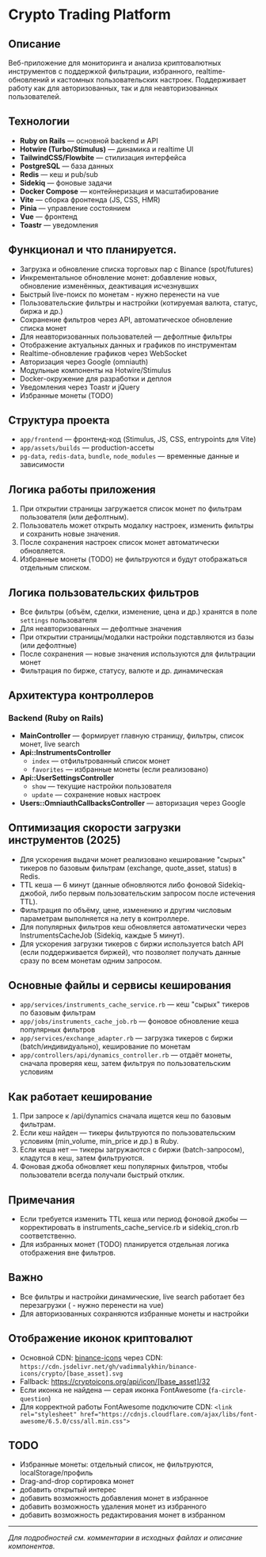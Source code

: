# Crypto Trading Platform

## Описание

Веб-приложение для мониторинга и анализа криптовалютных инструментов с поддержкой фильтрации, избранного, realtime-обновлений и кастомных пользовательских настроек. Поддерживает работу как для авторизованных, так и для неавторизованных пользователей.

## Технологии

- **Ruby on Rails** — основной backend и API
- **Hotwire (Turbo/Stimulus)** — динамика и realtime UI
- **TailwindCSS/Flowbite** — стилизация интерфейса
- **PostgreSQL** — база данных
- **Redis** — кеш и pub/sub
- **Sidekiq** — фоновые задачи
- **Docker Compose** — контейнеризация и масштабирование
- **Vite** — сборка фронтенда (JS, CSS, HMR)
- **Pinia** — управление состоянием
- **Vue** — фронтенд
- **Toastr** — уведомления


## Функционал и что планируется.

- Загрузка и обновление списка торговых пар с Binance (spot/futures)
- Инкрементальное обновление монет: добавление новых, обновление изменённых, деактивация исчезнувших
- Быстрый live-поиск по монетам - нужно перенести на vue
- Пользовательские фильтры и настройки (котируемая валюта, статус, биржа и др.)
- Сохранение фильтров через API, автоматическое обновление списка монет
- Для неавторизованных пользователей — дефолтные фильтры
- Отображение актуальных данных и графиков по инструментам
- Realtime-обновление графиков через WebSocket
- Авторизация через Google (omniauth)
- Модульные компоненты на Hotwire/Stimulus
- Docker-окружение для разработки и деплоя
- Уведомления через Toastr и jQuery
- Избранные монеты (TODO)

## Структура проекта

- `app/frontend` — фронтенд-код (Stimulus, JS, CSS, entrypoints для Vite)
- `app/assets/builds` — production-ассеты
- `pg-data`, `redis-data`, `bundle`, `node_modules` — временные данные и зависимости

## Логика работы приложения

1. При открытии страницы загружается список монет по фильтрам пользователя (или дефолтным).
2. Пользователь может открыть модалку настроек, изменить фильтры и сохранить новые значения.
3. После сохранения настроек список монет автоматически обновляется.
4. Избранные монеты (TODO) не фильтруются и будут отображаться отдельным списком.

## Логика пользовательских фильтров

- Все фильтры (объём, сделки, изменение, цена и др.) хранятся в поле `settings` пользователя
- Для неавторизованных — дефолтные значения
- При открытии страницы/модалки настройки подставляются из базы (или дефолтные)
- После сохранения — новые значения используются для фильтрации монет
- Фильтрация по бирже, статусу, валюте и др. динамическая

## Архитектура контроллеров

### Backend (Ruby on Rails)
- **MainController** — формирует главную страницу, фильтры, список монет, live search
- **Api::InstrumentsController**
  - `index` — отфильтрованный список монет
  - `favorites` — избранные монеты (если реализовано)
- **Api::UserSettingsController**
  - `show` — текущие настройки пользователя
  - `update` — сохранение новых настроек
- **Users::OmniauthCallbacksController** — авторизация через Google

## Оптимизация скорости загрузки инструментов (2025)

- Для ускорения выдачи монет реализовано кеширование "сырых" тикеров по базовым фильтрам (exchange, quote_asset, status) в Redis.
- TTL кеша — 6 минут (данные обновляются либо фоновой Sidekiq-джобой, либо первым пользовательским запросом после истечения TTL).
- Фильтрация по объёму, цене, изменению и другим числовым параметрам выполняется на лету в контроллере.
- Для популярных фильтров кеш обновляется автоматически через InstrumentsCacheJob (Sidekiq, каждые 5 минут).
- Для ускорения загрузки тикеров с биржи используется batch API (если поддерживается биржей), что позволяет получать данные сразу по всем монетам одним запросом.

## Основные файлы и сервисы кеширования
- `app/services/instruments_cache_service.rb` — кеш "сырых" тикеров по базовым фильтрам
- `app/jobs/instruments_cache_job.rb` — фоновое обновление кеша популярных фильтров
- `app/services/exchange_adapter.rb` — загрузка тикеров с биржи (batch/индивидуально), кеширование по монетам
- `app/controllers/api/dynamics_controller.rb` — отдаёт монеты, сначала проверяя кеш, затем фильтруя по пользовательским условиям

## Как работает кеширование
1. При запросе к /api/dynamics сначала ищется кеш по базовым фильтрам.
2. Если кеш найден — тикеры фильтруются по пользовательским условиям (min_volume, min_price и др.) в Ruby.
3. Если кеша нет — тикеры загружаются с биржи (batch-запросом), кладутся в кеш, затем фильтруются.
4. Фоновая джоба обновляет кеш популярных фильтров, чтобы пользователи всегда получали быстрый отклик.

## Примечания
- Если требуется изменить TTL кеша или период фоновой джобы — корректировать в instruments_cache_service.rb и sidekiq_cron.rb соответственно.
- Для избранных монет (TODO) планируется отдельная логика отображения вне фильтров.

## Важно

- Все фильтры и настройки динамические, live search работает без перезагрузки ( - нужно перенести на vue)
- Для авторизованных сохраняются избранные монеты и настройки

## Отображение иконок криптовалют

- Основной CDN: [binance-icons](https://github.com/VadimMalykhin/binance-icons) через CDN:
  `https://cdn.jsdelivr.net/gh/vadimmalykhin/binance-icons/crypto/[base_asset].svg`
- Fallback: https://cryptoicons.org/api/icon/[base_asset]/32
- Если иконка не найдена — серая иконка FontAwesome (`fa-circle-question`)
- Для корректной работы FontAwesome подключите CDN:
  `<link rel="stylesheet" href="https://cdnjs.cloudflare.com/ajax/libs/font-awesome/6.5.0/css/all.min.css">`

## TODO
- Избранные монеты: отдельный список, не фильтруются, localStorage/профиль
- Drag-and-drop сортировка монет
- добавить открытый интерес
- добавить возможность добавления монет в избранное
- добавить возможность удаления монет из избранного
- добавить возможность редактирования монет в избранном

---

_Для подробностей см. комментарии в исходных файлах и описание компонентов._
